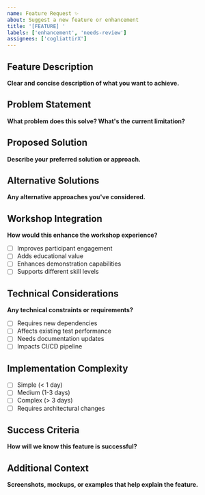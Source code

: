 ```yaml
---
name: Feature Request ✨
about: Suggest a new feature or enhancement
title: '[FEATURE] '
labels: ['enhancement', 'needs-review']
assignees: ['cogliattirX']
---
```


## Feature Description
**Clear and concise description of what you want to achieve.**

## Problem Statement
**What problem does this solve? What's the current limitation?**

## Proposed Solution
**Describe your preferred solution or approach.**

## Alternative Solutions
**Any alternative approaches you've considered.**

## Workshop Integration
**How would this enhance the workshop experience?**
- [ ] Improves participant engagement
- [ ] Adds educational value
- [ ] Enhances demonstration capabilities
- [ ] Supports different skill levels

## Technical Considerations
**Any technical constraints or requirements?**
- [ ] Requires new dependencies
- [ ] Affects existing test performance
- [ ] Needs documentation updates
- [ ] Impacts CI/CD pipeline

## Implementation Complexity
- [ ] Simple (< 1 day)
- [ ] Medium (1-3 days)
- [ ] Complex (> 3 days)
- [ ] Requires architectural changes

## Success Criteria
**How will we know this feature is successful?**

## Additional Context
**Screenshots, mockups, or examples that help explain the feature.**
